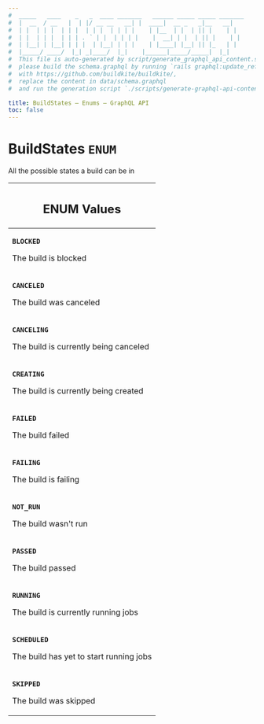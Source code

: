 ```yaml
---
#  _____   ____    _   _  ____ _______   ______ _____ _____ _______
#  |  __  / __   |  | |/ __ __   __| |  ____|  __ _   _|__   __|
#  | |  | | |  | | |  | | |  | | | |    | |__  | |  | || |    | |
#  | |  | | |  | | | . ` | |  | | | |    |  __| | |  | || |    | |
#  | |__| | |__| | | |  | |__| | | |    | |____| |__| || |_   | |
#  |_____/ ____/  |_| _|____/  |_|    |______|_____/_____|  |_|
#  This file is auto-generated by script/generate_graphql_api_content.sh,
#  please build the schema.graphql by running `rails graphql:update_reference_schema`
#  with https://github.com/buildkite/buildkite/,
#  replace the content in data/schema.graphql
#  and run the generation script `./scripts/generate-graphql-api-content.sh`.

title: BuildStates – Enums – GraphQL API
toc: false
---
```

<!-- vale off -->
<h1 class="has-pills" data-algolia-exclude>
  BuildStates
  <span class="pill pill--enum pill--normal-case pill--large"><code>ENUM</code></span>
</h1>
<!-- vale on -->


All the possible states a build can be in









<table class="responsive-table responsive-table--single-column-rows">
  <thead>
    <th>
      <h2 data-algolia-exclude>ENUM Values</h2>
    </th>
  </thead>
  <tbody>
    <tr><td><p><strong><code>BLOCKED</code></strong></p><p>The build is blocked</p></td></tr><tr><td><p><strong><code>CANCELED</code></strong></p><p>The build was canceled</p></td></tr><tr><td><p><strong><code>CANCELING</code></strong></p><p>The build is currently being canceled</p></td></tr><tr><td><p><strong><code>CREATING</code></strong></p><p>The build is currently being created</p></td></tr><tr><td><p><strong><code>FAILED</code></strong></p><p>The build failed</p></td></tr><tr><td><p><strong><code>FAILING</code></strong></p><p>The build is failing</p></td></tr><tr><td><p><strong><code>NOT_RUN</code></strong></p><p>The build wasn't run</p></td></tr><tr><td><p><strong><code>PASSED</code></strong></p><p>The build passed</p></td></tr><tr><td><p><strong><code>RUNNING</code></strong></p><p>The build is currently running jobs</p></td></tr><tr><td><p><strong><code>SCHEDULED</code></strong></p><p>The build has yet to start running jobs</p></td></tr><tr><td><p><strong><code>SKIPPED</code></strong></p><p>The build was skipped</p></td></tr>
  </tbody>
</table>
